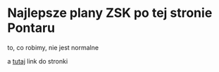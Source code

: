 # Najlepsze plany ZSK po tej stronie Pontaru

to, co robimy, nie jest normalne

a [tutaj](https://tok7o.github.io/planyzsk/) link do stronki
